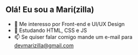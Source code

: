 ## Olá! Eu sou a Mari(zilla)
- 👀 Me interesso por Front-end e UI/UX Design
- 🌱 Estudando HTML, CSS  e JS
- 📫 Se quiser falar comigo mande um e-mail para devmarizilla@gmail.com
